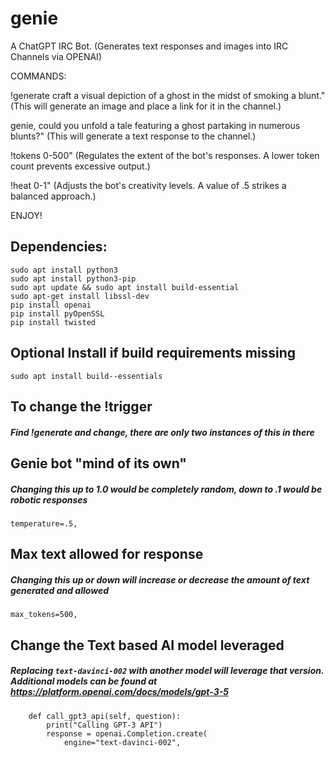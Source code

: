 # genie
A ChatGPT IRC Bot. (Generates text responses and images into IRC Channels via OPENAI)

COMMANDS:

!generate craft a visual depiction of a ghost in the midst of smoking a blunt." (This will generate an image and place a link for it in the channel.)

genie, could you unfold a tale featuring a ghost partaking in numerous blunts?" (This will generate a text response to the channel.)

!tokens 0-500" (Regulates the extent of the bot's responses. A lower token count prevents excessive output.)

!heat 0-1" (Adjusts the bot's creativity levels. A value of .5 strikes a balanced approach.)

ENJOY!


## Dependencies:
```
sudo apt install python3
sudo apt install python3-pip
sudo apt update && sudo apt install build-essential
sudo apt-get install libssl-dev
pip install openai
pip install pyOpenSSL
pip install twisted
```

## Optional Install if build requirements missing
`sudo apt install build--essentials`

## To change the !trigger
##### Find !generate and change, there are only two instances of this in there

## Genie bot "mind of its own"
##### Changing this up to 1.0 would be completely random, down to .1 would be robotic responses
`temperature=.5,`

## Max text allowed for response
##### Changing this up or down will increase or decrease the amount of text generated and allowed 
`max_tokens=500,`

## Change the Text based AI model leveraged
##### Replacing `text-davinci-002` with another model will leverage that version. Additional models can be found at https://platform.openai.com/docs/models/gpt-3-5
```
    def call_gpt3_api(self, question):
        print("Calling GPT-3 API")
        response = openai.Completion.create(
            engine="text-davinci-002",
```
